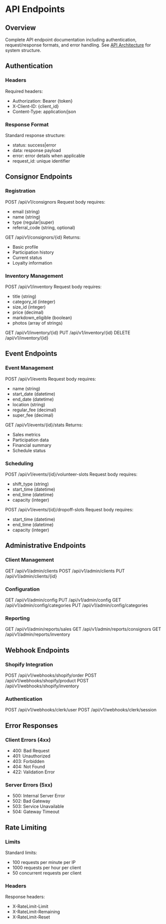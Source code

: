 # API Endpoints

## Overview
Complete API endpoint documentation including authentication, request/response formats, and error handling. See [API Architecture](../diagrams/api-architecture.mmd) for system structure.

## Authentication

### Headers
Required headers:
- Authorization: Bearer {token}
- X-Client-ID: {client_id}
- Content-Type: application/json

### Response Format
Standard response structure:
- status: success|error
- data: response payload
- error: error details when applicable
- request_id: unique identifier

## Consignor Endpoints

### Registration
POST /api/v1/consignors
Request body requires:
- email (string)
- name (string)
- type (regular|super)
- referral_code (string, optional)

GET /api/v1/consignors/{id}
Returns:
- Basic profile
- Participation history
- Current status
- Loyalty information

### Inventory Management
POST /api/v1/inventory
Request body requires:
- title (string)
- category_id (integer)
- size_id (integer)
- price (decimal)
- markdown_eligible (boolean)
- photos (array of strings)

GET /api/v1/inventory/{id}
PUT /api/v1/inventory/{id}
DELETE /api/v1/inventory/{id}

## Event Endpoints

### Event Management
POST /api/v1/events
Request body requires:
- name (string)
- start_date (datetime)
- end_date (datetime)
- location (string)
- regular_fee (decimal)
- super_fee (decimal)

GET /api/v1/events/{id}/stats
Returns:
- Sales metrics
- Participation data
- Financial summary
- Schedule status

### Scheduling
POST /api/v1/events/{id}/volunteer-slots
Request body requires:
- shift_type (string)
- start_time (datetime)
- end_time (datetime)
- capacity (integer)

POST /api/v1/events/{id}/dropoff-slots
Request body requires:
- start_time (datetime)
- end_time (datetime)
- capacity (integer)

## Administrative Endpoints

### Client Management
GET /api/v1/admin/clients
POST /api/v1/admin/clients
PUT /api/v1/admin/clients/{id}

### Configuration
GET /api/v1/admin/config
PUT /api/v1/admin/config
GET /api/v1/admin/config/categories
PUT /api/v1/admin/config/categories

### Reporting
GET /api/v1/admin/reports/sales
GET /api/v1/admin/reports/consignors
GET /api/v1/admin/reports/inventory

## Webhook Endpoints

### Shopify Integration
POST /api/v1/webhooks/shopify/order
POST /api/v1/webhooks/shopify/product
POST /api/v1/webhooks/shopify/inventory

### Authentication
POST /api/v1/webhooks/clerk/user
POST /api/v1/webhooks/clerk/session

## Error Responses

### Client Errors (4xx)
- 400: Bad Request
- 401: Unauthorized
- 403: Forbidden
- 404: Not Found
- 422: Validation Error

### Server Errors (5xx)
- 500: Internal Server Error
- 502: Bad Gateway
- 503: Service Unavailable
- 504: Gateway Timeout

## Rate Limiting

### Limits
Standard limits:
- 100 requests per minute per IP
- 1000 requests per hour per client
- 50 concurrent requests per client

### Headers
Response headers:
- X-RateLimit-Limit
- X-RateLimit-Remaining
- X-RateLimit-Reset
